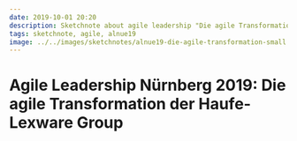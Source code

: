 ```yaml
---
date: 2019-10-01 20:20
description: Sketchnote about agile leadership "Die agile Transformation der Haufe-Lexware Group"
tags: sketchnote, agile, alnue19
image: ../../images/sketchnotes/alnue19-die-agile-transformation-small.jpg
---
```


# Agile Leadership Nürnberg 2019: Die agile Transformation der Haufe-Lexware Group

